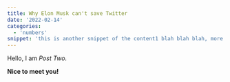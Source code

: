 ```yaml
---
title: Why Elon Musk can't save Twitter
date: '2022-02-14'
categories:
  - 'numbers'
snippet: 'this is another snippet of the content1 blah blah blah, more content to see if the padding and stuff is working'
---
```


Hello, I am _Post Two._

**Nice to meet you!**
